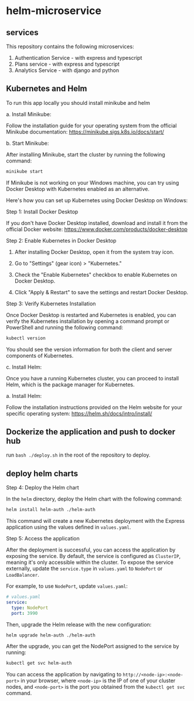 # helm-microservice
## services
This repository contains the following microservices:
1. Authentication Service - with express and typescript
2. Plans service - with express and typescript
3. Analytics Service - with django and python

## Kubernetes and Helm
To run this app locally you should install minikube and helm

a. Install Minikube:

Follow the installation guide for your operating system from the official Minikube documentation: https://minikube.sigs.k8s.io/docs/start/

b. Start Minikube:

After installing Minikube, start the cluster by running the following command:

```bash
minikube start
```
If Minikube is not working on your Windows machine, you can try using Docker Desktop with Kubernetes enabled as an alternative.

Here's how you can set up Kubernetes using Docker Desktop on Windows:

Step 1: Install Docker Desktop

If you don't have Docker Desktop installed, download and install it from the official Docker website: https://www.docker.com/products/docker-desktop

Step 2: Enable Kubernetes in Docker Desktop

1. After installing Docker Desktop, open it from the system tray icon.

2. Go to "Settings" (gear icon) > "Kubernetes."

3. Check the "Enable Kubernetes" checkbox to enable Kubernetes on Docker Desktop.

4. Click "Apply & Restart" to save the settings and restart Docker Desktop.

Step 3: Verify Kubernetes Installation

Once Docker Desktop is restarted and Kubernetes is enabled, you can verify the Kubernetes installation by opening a command prompt or PowerShell and running the following command:

```bash
kubectl version
```
You should see the version information for both the client and server components of Kubernetes.

c. Install Helm:

Once you have a running Kubernetes cluster, you can proceed to install Helm, which is the package manager for Kubernetes.

a. Install Helm:

Follow the installation instructions provided on the Helm website for your specific operating system: https://helm.sh/docs/intro/install/

## Dockerize the application and push to docker hub
run `bash ./deploy.sh` in the root of the repository to deploy.
## deploy helm charts

Step 4: Deploy the Helm chart

In the `helm` directory, deploy the Helm chart with the following command:

```bash
helm install helm-auth ./helm-auth
```

This command will create a new Kubernetes deployment with the Express application using the values defined in `values.yaml`.

Step 5: Access the application

After the deployment is successful, you can access the application by exposing the service. By default, the service is configured as `ClusterIP`, meaning it's only accessible within the cluster. To expose the service externally, update the `service.type` in `values.yaml` to `NodePort` or `LoadBalancer`.

For example, to use `NodePort`, update `values.yaml`:

```yaml
# values.yaml
service:
  type: NodePort
  port: 3990
```

Then, upgrade the Helm release with the new configuration:

```bash
helm upgrade helm-auth ./helm-auth
```

After the upgrade, you can get the NodePort assigned to the service by running:

```bash
kubectl get svc helm-auth
```

You can access the application by navigating to `http://<node-ip>:<node-port>` in your browser, where `<node-ip>` is the IP of one of your cluster nodes, and `<node-port>` is the port you obtained from the `kubectl get svc` command.
